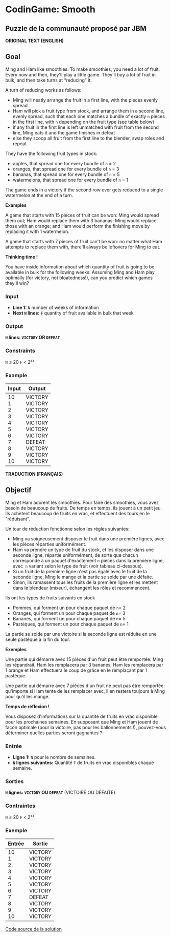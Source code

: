 # CodinGame: Smooth

## Puzzle de la communauté proposé par JBM

**ORIGINAL TEXT (ENGLISH)**

## Goal
Ming and Ham like smoothies. To make smoothies, you need a lot of fruit. Every now and then, they'll play a little game. They'll buy a lot of fruit in bulk, and then take turns at “reducing” it.

A turn of reducing works as follows:
- Ming will neatly arrange the fruit in a first line, with the pieces evenly spread
- Ham will pick a fruit type from stock, and arrange them in a second line, evenly spread, such that each one matches a bundle of exactly `n` pieces in the first line, with `n` depending on the fruit type (see table below)
- if any fruit in the first line is left unmatched with fruit from the second line, Ming eats it and the game finishes in defeat
- else they scoop all fruit from the first line to the blender, swap roles and repeat

They have the following fruit types in stock:
- apples, that spread one for every bundle of `n` = 2
- oranges, that spread one for every bundle of `n` = 3
- bananas, that spread one for every bundle of `n` = 5
- watermelons, that spread one for every bundle of `n` = 1

The game ends in a victory if the second row ever gets reduced to a single watermelon at the end of a turn.

**Examples**

A game that starts with 15 pieces of fruit can be won: Ming would spread them out; Ham would replace them with 3 bananas; Ming would replace those with an orange; and Ham would perform the finishing move by replacing it with 1 watermelon.

A game that starts with 7 pieces of fruit can't be won: no matter what Ham attempts to replace them with, there'll always be leftovers for Ming to eat.

**Thinking time !**

You have inside information about which quantity of fruit is going to be available in bulk for the following weeks. Assuming Ming and Ham play optimally (for victory, not bloatedness!), can you predict which games they'll win?

### Input
- **Line 1:** `N` number of weeks of information
- **Next `N` lines:** `F` quantity of fruit available in bulk that week

### Output
**`N` lines: `VICTORY` OR `DEFEAT`**

### Constraints
`N` ≤ 20
`F` < 2⁵³

### Example

Input | Output
------------ | -------------
10<br>1<br>2<br>3<br>4<br>5<br>6<br>7<br>8<br>9<br>10 | VICTORY<br>VICTORY<br>VICTORY<br>VICTORY<br>VICTORY<br>VICTORY<br>VICTORY<br>DEFEAT<br>VICTORY<br>VICTORY<br>VICTORY

**TRADUCTION (FRANÇAIS)**

## Objectif

Ming et Ham adorent les smoothies. Pour faire des smoothies, vous avez besoin de beaucoup de fruits. De temps en temps, ils jouent à un petit jeu. Ils achètent beaucoup de fruits en vrac, et effectuent des tours en le "réduisant".

Un tour de réduction fonctionne selon les règles suivantes:
- Ming va soigneusement disposer le fruit dans une première lignes, avec les pièces réparties uniformément.
- Ham va prendre un type de fruit du stock, et les disposer dans une seconde ligne, répartie uniformément, de sorte que chacun corresponde à un paquet d'exactement `n` pièces dans la première ligne, avec` n` variant selon le type de fruit (voir tableau ci-dessous).
- Si un fruit de la première ligne n'est pas égalé avec le fruit de la seconde ligne, Ming le mange et la partie se solde par une défaite.
- Sinon, ils ramassent tous les fruits de la première ligne et les mettent dans le blendeur (mixeur), échangent les rôles et recommencent.

Ils ont les types de fruits suivants en stock
- Pommes, qui forment un pour chaque paquet de `n`= 2
- Oranges, qui forment un pour chaque paquet de `n`= 3
- Bananes, qui forment un pour chaque paquet de `n`= 5
- Pastèques, qui forment un pour chaque paquet de `n`= 1

La partie se solde par une victoire si la seconde ligne est réduite en une seule pastèque à la fin du tour.

**Exemples**

Une partie qui démarre avec 15 pièces d'un fruit peut être remportée: Ming les répandrait, Ham les remplacera par 3 bananes, Ham les remplacera par 1 orange et Ham effectuera le coup de grâce en le remplaçant par 1 pastèque.

Une partie qui démarre avec 7 pièces d'un fruit ne peut pas être remportée: qu'importe si Ham tente de les remplacer avec, il en restera toujours à Ming pour qu'il les mange.

**Temps de réflexion !**

Vous disposez d'informations sur la quantité de fruits en vrac disponible pour les prochaines semaines. En supposant que Ming et Ham jouent de façon optimale (pour la victoire, pas pour les ballonnements !), pouvez-vous déterminer quelles parties seront gagnantes ?

### Entrée
- **Ligne 1:** `N` pour le nombre de semaines.
- **`N` lignes suivantes:** Quantité `F` de fruits en vrac disponibles chaque semaine.

### Sorties
**`N` lignes: `VICTORY` OU `DEFEAT`** (VICTOIRE OU DÉFAITE)

### Contraintes
`N` ≤ 20
`F` < 2⁵³

### Exemple

Entrée | Sortie
------------ | -------------
10<br>1<br>2<br>3<br>4<br>5<br>6<br>7<br>8<br>9<br>10 | VICTORY<br>VICTORY<br>VICTORY<br>VICTORY<br>VICTORY<br>VICTORY<br>VICTORY<br>DEFEAT<br>VICTORY<br>VICTORY<br>VICTORY

[Code source de la solution](https://github.com/Kous92/CodinGame-Swift-FR-/blob/main/Puzzles%20classiques/Facile/Smooth!/smooth.swift)